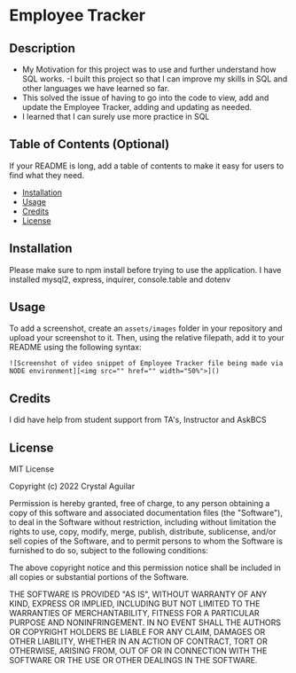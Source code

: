# Employee Tracker

## Description

- My Motivation for this project was to use and further understand how SQL works.
-I built this project so that I can improve my skills in SQL and other languages we have learned so far.
- This solved the issue of having to go into the code to view, add and update the Employee Tracker, adding and updating as needed.
- I learned that I can surely use more practice in SQL

## Table of Contents (Optional)

If your README is long, add a table of contents to make it easy for users to find what they need.

- [Installation](#installation)
- [Usage](#usage)
- [Credits](#credits)
- [License](#license)

## Installation

Please make sure to npm install before trying to use the application. I have installed mysql2, express, inquirer, console.table and dotenv

## Usage



To add a screenshot, create an `assets/images` folder in your repository and upload your screenshot to it. Then, using the relative filepath, add it to your README using the following syntax:

    ![Screenshot of video snippet of Employee Tracker file being made via NODE environment][<img src="" href="" width="50%">]()

## Credits

I did have help from student support from TA's, Instructor and AskBCS

## License

MIT License

Copyright (c) 2022 Crystal Aguilar

Permission is hereby granted, free of charge, to any person obtaining a copy
of this software and associated documentation files (the "Software"), to deal
in the Software without restriction, including without limitation the rights
to use, copy, modify, merge, publish, distribute, sublicense, and/or sell
copies of the Software, and to permit persons to whom the Software is
furnished to do so, subject to the following conditions:

The above copyright notice and this permission notice shall be included in all
copies or substantial portions of the Software.

THE SOFTWARE IS PROVIDED "AS IS", WITHOUT WARRANTY OF ANY KIND, EXPRESS OR
IMPLIED, INCLUDING BUT NOT LIMITED TO THE WARRANTIES OF MERCHANTABILITY,
FITNESS FOR A PARTICULAR PURPOSE AND NONINFRINGEMENT. IN NO EVENT SHALL THE
AUTHORS OR COPYRIGHT HOLDERS BE LIABLE FOR ANY CLAIM, DAMAGES OR OTHER
LIABILITY, WHETHER IN AN ACTION OF CONTRACT, TORT OR OTHERWISE, ARISING FROM,
OUT OF OR IN CONNECTION WITH THE SOFTWARE OR THE USE OR OTHER DEALINGS IN THE
SOFTWARE.
